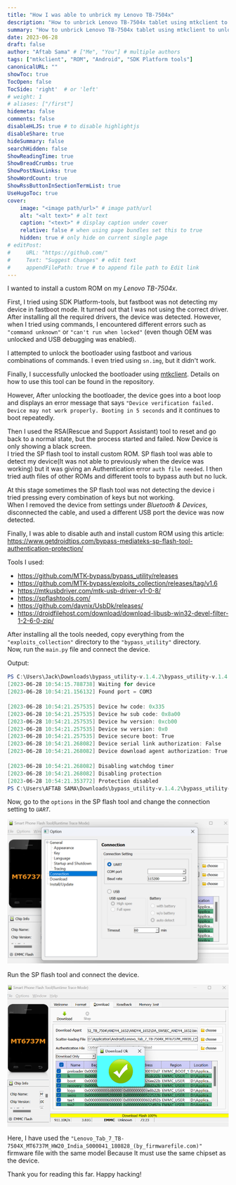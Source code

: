 ```yaml
---
title: "How I was able to unbrick my Lenovo TB-7504x"
description: "How to unbrick Lenovo TB-7504x tablet using mtkclient to unlock the bootloader. Resolve the boot loop issue and bypass the SP flash tool’s authentication to flash a custom ROM."
summary: "How to unbrick Lenovo TB-7504x tablet using mtkclient to unlock the bootloader. Resolve the boot loop issue and bypass the SP flash tool’s authentication to flash a custom ROM."
date: 2023-06-28
draft: false
author: "Aftab Sama" # ["Me", "You"] # multiple authors
tags: ["mtkclient", "ROM", "Android", "SDK Platform tools"]
canonicalURL: ""
showToc: true
TocOpen: false
TocSide: 'right'  # or 'left'
# weight: 1
# aliases: ["/first"]
hidemeta: false
comments: false
disableHLJS: true # to disable highlightjs
disableShare: true
hideSummary: false
searchHidden: false
ShowReadingTime: true
ShowBreadCrumbs: true
ShowPostNavLinks: true
ShowWordCount: true
ShowRssButtonInSectionTermList: true
UseHugoToc: true
cover:
    image: "<image path/url>" # image path/url
    alt: "<alt text>" # alt text
    caption: "<text>" # display caption under cover
    relative: false # when using page bundles set this to true
    hidden: true # only hide on current single page
# editPost:
#     URL: "https://github.com/"
#     Text: "Suggest Changes" # edit text
#     appendFilePath: true # to append file path to Edit link
---
```


I wanted to install a custom ROM on my _Lenovo TB-7504x_.

First, I tried using SDK Platform-tools, but fastboot was not detecting my device in fastboot mode. It turned out that I was not using the correct driver. After installing all the required drivers, the device was detected. However, when I tried using commands, I encountered different errors such as `"command unknown"` or `"can't run when locked"` (even though OEM was unlocked and USB debugging was enabled).

I attempted to unlock the bootloader using fastboot and various combinations of commands. I even tried using `sn.img`, but it didn't work.
 
Finally, I successfully unlocked the bootloader using [mtkclient](https://github.com/bkerler/mtkclient). Details on how to use this tool can be found in the repository.

However, After unlocking the bootloader, the device goes into a boot loop and displays an error message that says `"Device verification failed. Device may not work properly. Booting in 5 seconds` and it continues to boot repeatedly.

Then I used the RSA(Rescue and Support Assistant) tool to reset and go back to a normal state, but the process started and failed. Now Device is only showing a black screen. \
I tried the SP flash tool to install custom ROM. SP flash tool was able to detect my device(It was not able to previously when the device was working) but it was giving an Authentication error `auth file needed`. I then tried auth files of other ROMs and different tools to bypass auth but no luck.

At this stage sometimes the SP flash tool was not detecting the device i tried pressing every combination of keys but not working. \
When I removed the device from settings under _Bluetooth & Devices_, disconnected the cable, and used a different USB port the device was now detected.

Finally, I was able to disable auth and install custom ROM using this article: https://www.getdroidtips.com/bypass-mediateks-sp-flash-tool-authentication-protection/

Tools I used:
- https://github.com/MTK-bypass/bypass_utility/releases
- https://github.com/MTK-bypass/exploits_collection/releases/tag/v1.6
- https://mtkusbdriver.com/mtk-usb-driver-v1-0-8/
- https://spflashtools.com/
- https://github.com/daynix/UsbDk/releases/
- https://droidfilehost.com/download/download-libusb-win32-devel-filter-1-2-6-0-zip/


After installing all the tools needed, copy everything from the `"exploits_collection"` directory to the `"bypass_utility"` directory. \
Now, run the `main.py` file and connect the device.

Output:

```powershell
PS C:\Users\Jack\Downloads\bypass_utility-v.1.4.2\bypass_utility-v.1.4.2> python .\main.py
[2023-06-28 10:54:15.788738] Waiting for device
[2023-06-28 10:54:21.156132] Found port = COM3

[2023-06-28 10:54:21.257535] Device hw code: 0x335
[2023-06-28 10:54:21.257535] Device hw sub code: 0x8a00
[2023-06-28 10:54:21.257535] Device hw version: 0xcb00
[2023-06-28 10:54:21.257535] Device sw version: 0x0
[2023-06-28 10:54:21.257535] Device secure boot: True
[2023-06-28 10:54:21.268082] Device serial link authorization: False
[2023-06-28 10:54:21.268082] Device download agent authorization: True

[2023-06-28 10:54:21.268082] Disabling watchdog timer
[2023-06-28 10:54:21.268082] Disabling protection
[2023-06-28 10:54:21.353772] Protection disabled
PS C:\Users\AFTAB SAMA\Downloads\bypass_utility-v.1.4.2\bypass_utility-v.1.4.2>
```

Now, go to the `options` in the SP flash tool and change the connection setting to _`UART`_.

![Image](images/249391798-035d6f90-4069-4ed7-941d-2236fde54fe7.png)

Run the SP flash tool and connect the device.

![Image](images/249392390-034940e7-55be-448b-bfe8-122d04112cd7.png)

Here, I have used the `"Lenovo_Tab_7_TB-7504X_MT6737M_HW20_India_S000041_180828_(by_firmwarefile.com)"` firmware file with the same model Because It must use the same chipset as the device.


Thank you for reading this far. Happy hacking!